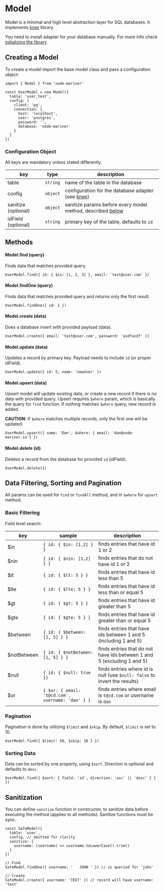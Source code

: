 # Model

Model is a minimal and high level abstraction layer for SQL databases. It 
implements [knex](https://knexjs.org) library. 


You need to install adapter for your database manually. For more info check
[initializing the library](https://knexjs.org/#Installation-client).


## Creating a Model

To create a model import the base model class and pass a configuration object:

```
import { Model } from 'node-mariner'

const UserModel = new Model({
  table: 'user_test',
  config: {
    client: 'pg',
    connection: {
      host: 'localhost',
      user: 'postgres',
      password: '',
      database: 'node-mariner'
    }
  }
})

```


### Configuration Object

All keys are mandatory unless stated differently.

| key                | type     | description                                                                                   |
| -------------------|----------|-----------------------------------------------------------------------------------------------|
| table              | `string` | name of the table in the database                                                             |
| config             | `object` | configuration for the database adapter (see [knex](https://knexjs.org/#Installation-client))  |
| sanitize (optional)| `object` | sanitize params before every model method, described [below](#sanitization)                   |
| idField (optional) | `string` | primary key of the table, defaults to `id`                                                    |



## Methods

#### Model.find (query)

Finds data that matches provided query.

```
UserModel.find({ id: { $in: [1, 2, 3] }, email: 'test@user.com' })
```

#### Model.findOne (query)

Finds data that matches provided query and returns only the first result.

```
UserModel.findOne({ id: 1 })
```

#### Model.create (data)

Does a database insert with provided payload (data).

```
UserModel.create({ email: 'test@user.com', password: 'asdfasdf' })
```

#### Model.update (data)

Updates a record by primary key. Payload needs to include `id` (or proper idField).

```
UserModel.update({ id: 5, name: 'newUser' })
```

#### Model.upsert (data)

Upsert model will update existing data, or create a new record if there is no data with provided query.
Upsert requires `$where` param, which is basically the query for `find` function.
If nothing matches `$where` query, new record is added.

**CAUTION:** If `$where` matches multiple records, only the first one will be updated.

```
UserModel.upsert({ name: 'Dan', $where: { email: 'dan@node-mariner.io'} })
```

#### Model.delete (id)

Deletes a record from the database for provided `id` (idField).

```
UserModel.delete(1)
```

## Data Filtering, Sorting and Pagination

All params can be used for `find` or `findAll` method, and in `$where` 
for `upsert` method.


### Basic Filtering

Field level search:


| key               | sample                                            | description                                 |
| ------------------|---------------------------------------------------|---------------------------------------------|
| $in               | `{ id: { $in: [1,2] } }`                          | finds entries that have id 1 or 2          |
| $nin              | `{ id: { $nin: [1,2] } }`                         | finds entries that do not have id 1 or 2  |
| $lt               | `{ id: { $lt: 5 } }`                              | finds entries that have id less than 5   |
| $lte              | `{ id: { $lte: 5 } }`                             | finds entries that have id less than or equal 5   |
| $gt               | `{ id: { $gt: 5 } }`                              | finds entries that have id greater than 5   |
| $gte              | `{ id: { $gte: 5 } }`                             | finds entries that have id greater than or equal 5   |
| $between          | `{ id: { $between: [1, 5] } }`                    | finds entries that have ids between 1 and 5 (including 1 and 5)   |
| $notBetween       | `{ id: { $notBetween: [1, 5] } }`                 | finds entries that do not have ids between 1 and 5 (excluding 1 and 5)   |
| $null             | `{ id: { $null: true }}`                          | finds entries where id is null (use `$null: false` to invert the results)   |
| $or               | `{ $or: { email: 't@cd.com', username: 'dan' } }` | finds entries where email is `t@cd.com` or username is `dan`   |



### Pagination

Pagination is done by utilizing `$limit` and `$skip`. By default, `$limit` is 
set to 10.

```
UserModel.find({ $limit: 50, $skip: 10 } })
```

### Sorting Data

Data can be sorted by one property, using `$sort`. Direction is optional and
defaults to `desc`.


```
UserModel.find({ $sort: { field: 'id', direction: 'asc' || 'desc' } } })
```


## Sanitization 

You can define `sanitize` function in constructor, to sanitize data before
executing the method (applies to all methods). Sanitize functions must be sync.

```
const SafeModel({
  table: 'user',
  config, // omitted for clarity
  sanitize: {
    username: (username) => username.toLowerCase().trim()
  }
})

// Find
SafeModel.findOne({ username: '   JOHN ' }) // is queried for 'john'

// Create
SafeModel.create({ username: 'TEST' }) // record will have username: 'test'

```